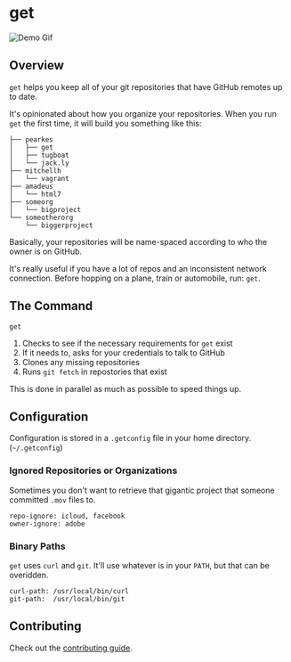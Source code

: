 # get

![Demo Gif]()

## Overview

`get` helps you keep all of your git repositories that have GitHub
remotes up to date.

It's opinionated about how you organize your repositories. When
you run `get` the first time, it will build you something like this:

    ├── pearkes
    │   ├── get
    │   ├── tugboat
    │   └── jack.ly
    ├── mitchellh
    │   └── vagrant
    ├── amadeus
    │   └── html7
    ├── someorg
    │   └── bigproject
    └── someotherorg
        └── biggerproject

Basically, your repositories will be name-spaced according
to who the owner is on GitHub.

It's really useful if you have a lot of repos and an inconsistent network
connection. Before hopping on a plane, train or automobile, run: `get`.

## The Command

    get

1. Checks to see if the necessary requirements for `get` exist
2. If it needs to, asks for your credentials to talk to GitHub
3. Clones any missing repositories
4. Runs `git fetch` in repostories that exist

This is done in parallel as much as possible to speed things up.

## Configuration

Configuration is stored in a `.getconfig` file in your home directory.
(`~/.getconfig`)

### Ignored Repositories or Organizations

Sometimes you don't want to retrieve that gigantic project that
someone committed `.mov` files to.

    repo-ignore: icloud, facebook
    owner-ignore: adobe

### Binary Paths

`get` uses `curl` and `git`. It'll use whatever is in your `PATH`, but
that can be overidden.

    curl-path: /usr/local/bin/curl
    git-path:  /usr/local/bin/git

## Contributing

Check out the [contributing guide]().
